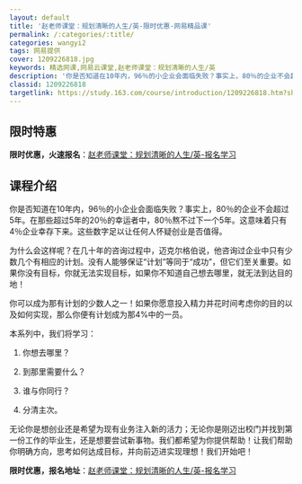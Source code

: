 ```yaml
---
layout: default
title: '赵老师课堂：规划清晰的人生/英-限时优惠-网易精品课'
permalink: /:categories/:title/
categories: wangyi2
tags: 网易提供
cover: 1209226818.jpg
keywords: 精选网课,网易云课堂,赵老师课堂：规划清晰的人生/英
description: '你是否知道在10年内，96％的小企业会面临失败？事实上，80％的企业不会超过5年。在那些超过5年的20％的幸运者中，80'
classid: 1209226818
targetlink: https://study.163.com/course/introduction/1209226818.htm?share=1&shareId=1025206652&utm_campaign=share&utm_medium=iphoneShare&utm_source=&utm_u=1025206652
---
```


## 限时特惠

**限时优惠，火速报名**：[赵老师课堂：规划清晰的人生/英-报名学习](https://study.163.com/course/introduction/1209226818.htm?share=1&shareId=1025206652&utm_campaign=share&utm_medium=iphoneShare&utm_source=&utm_u=1025206652)

## 课程介绍

你是否知道在10年内，96％的小企业会面临失败？事实上，80％的企业不会超过5年。在那些超过5年的20％的幸运者中，80％熬不过下一个5年。这意味着只有4％企业幸存下来。这些数字足以让任何人怀疑创业是否值得。

为什么会这样呢？在几十年的咨询过程中，迈克尔格伯说，他咨询过企业中只有少数几个有相应的计划。没有人能够保证“计划”等同于“成功”，但它们至关重要。如果你没有目标，你就无法实现目标，如果你不知道自己想去哪里，就无法到达目的地！

你可以成为那有计划的少数人之一！如果你愿意投入精力并花时间考虑你的目的以及如何实现，那么你便有计划成为那4%中的一员。

本系列中，我们将学习：

1. 你想去哪里？

2. 到那里需要什么？

3. 谁与你同行？

4. 分清主次。

无论你是想创业还是希望为现有业务注入新的活力；无论你是刚迈出校门并找到第一份工作的毕业生，还是想要尝试新事物。我们都希望为你提供帮助！让我们帮助你明确方向，思考如何达成目标，并向前迈进实现理想！我们开始吧！

**限时优惠，报名地址**：[赵老师课堂：规划清晰的人生/英-报名学习](https://study.163.com/course/introduction/1209226818.htm?share=1&shareId=1025206652&utm_campaign=share&utm_medium=iphoneShare&utm_source=&utm_u=1025206652)

